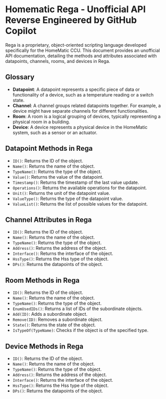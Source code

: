 # Homematic Rega - Unofficial API Reverse Engineered by GitHub Copilot

Rega is a proprietary, object-oriented scripting language developed specifically for the HomeMatic CCU. This document provides an unofficial API documentation, detailing the methods and attributes associated with datapoints, channels, rooms, and devices in Rega.

## Glossary

- **Datapoint**: A datapoint represents a specific piece of data or functionality of a device, such as a temperature reading or a switch state.
- **Channel**: A channel groups related datapoints together. For example, a device might have separate channels for different functionalities.
- **Room**: A room is a logical grouping of devices, typically representing a physical room in a building.
- **Device**: A device represents a physical device in the HomeMatic system, such as a sensor or an actuator.

## Datapoint Methods in Rega

- `ID()`: Returns the ID of the object.
- `Name()`: Returns the name of the object.
- `TypeName()`: Returns the type of the object.
- `Value()`: Returns the value of the datapoint.
- `Timestamp()`: Returns the timestamp of the last value update.
- `Operations()`: Returns the available operations for the datapoint.
- `Unit()`: Returns the unit of the datapoint value.
- `ValueType()`: Returns the type of the datapoint value.
- `ValueList()`: Returns the list of possible values for the datapoint.

## Channel Attributes in Rega

- `ID()`: Returns the ID of the object.
- `Name()`: Returns the name of the object.
- `TypeName()`: Returns the type of the object.
- `Address()`: Returns the address of the object.
- `Interface()`: Returns the interface of the object.
- `HssType()`: Returns the Hss type of the object.
- `DPs()`: Returns the datapoints of the object.

## Room Methods in Rega

- `ID()`: Returns the ID of the object.
- `Name()`: Returns the name of the object.
- `TypeName()`: Returns the type of the object.
- `EnumUsedIDs()`: Returns a list of IDs of the subordinate objects.
- `Add(ID)`: Adds a subordinate object.
- `Remove(ID)`: Removes a subordinate object.
- `State()`: Returns the state of the object.
- `IsTypeOf(TypeName)`: Checks if the object is of the specified type.

## Device Methods in Rega

- `ID()`: Returns the ID of the object.
- `Name()`: Returns the name of the object.
- `TypeName()`: Returns the type of the object.
- `Address()`: Returns the address of the object.
- `Interface()`: Returns the interface of the object.
- `HssType()`: Returns the Hss type of the object.
- `DPs()`: Returns the datapoints of the object.